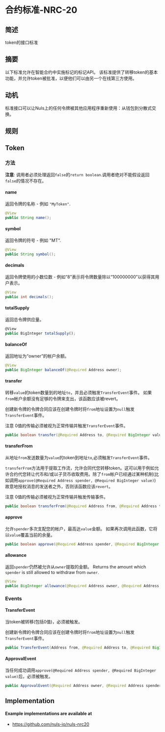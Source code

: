 # 合约标准-NRC-20


## 简述

token的接口标准


## 摘要

以下标准允许在智能合约中实施标记的标记API。 该标准提供了转移token的基本功能，并允许token被批准，以便他们可以由另一个在线第三方使用。

## 动机

标准接口可以让Nuls上的任何令牌被其他应用程序重新使用：从钱包到分散式交换。

## 规则

## Token
### 方法

**注意**: 调用者必须处理返回`false`的`return boolean`.调用者绝对不能假设返回`false`的情况不存在。


#### name

返回令牌的名称 - 例如 `"MyToken"`.

``` java
@View
public String name();
```


#### symbol

返回令牌的符号 - 例如 "MT".

``` java
@View
public String symbol();
```

#### decimals

返回令牌使用的小数位数 - 例如“8”表示将令牌数量除以“100000000”以获得其用户表示。

``` java
@View
public int decimals();
```


#### totalSupply

返回总令牌供应量。

``` js
@View
public BigInteger totalSupply();
```



#### balanceOf

返回地址为“owner”的帐户余额。

``` java
@View
public BigInteger balanceOf(@Required Address owner);
```



#### transfer

转移`value`的token数量到的地址`to`，并且必须触发`TransferEvent`事件。 如果`from`帐户余额没有足够的令牌来支出，该函数应该被revert。

创建新令牌的令牌合同应该在创建令牌时将`from`地址设置为`null`触发`TransferEvent`事件。

注意 0值的传输必须被视为正常传输并触发`TransferEvent`事件。

``` java
public boolean transfer(@Required Address to, @Required BigInteger value);
```



#### transferFrom

从地址`from`发送数量为`value`的token到地址`to`,必须触发`TransferEvent`事件。

`transferFrom`方法用于提取工作流，允许合同代您转移token。这可以用于例如允许合约代您转让代币和/或以子货币收取费用。除了`from`帐户已经通过某种机制(比如调用`approve(@Required Address spender, @Required BigInteger value)`)故意地授权消息的发送者之外，否则该函数应该`revert`。

注意 0值的传输必须被视为正常传输并触发传输事件。

``` java
public boolean transferFrom(@Required Address from, @Required Address to, @Required BigInteger value);
```



#### approve

允许`spender`多次支配您的帐户，最高达`value`金额。 如果再次调用此函数，它将以`value`覆盖当前的余量。

``` java
public boolean approve(@Required Address spender, @Required BigInteger value);
```


#### allowance

返回`spender`仍然被允许从`owner`提取的金额。
Returns the amount which `spender` is still allowed to withdraw from `owner`.

``` java
@View
public BigInteger allowance(@Required Address owner, @Required Address spender);
```



### Events


#### TransferEvent

当token被转移(包括0值)，必须被触发。

创建新令牌的令牌合同应该在创建令牌时将`from`地址设置为`null`触发`TransferEvent`事件。

``` java
public TransferEvent(Address from, @Required Address to, @Required BigInteger value)
```



#### ApprovalEvent

当任何成功调用`approve(@Required Address spender, @Required BigInteger value)`后，必须被触发。

``` java
public ApprovalEvent(@Required Address owner, @Required Address spender, @Required BigInteger value)
```



## Implementation

#### Example implementations are available at
- https://github.com/nuls-io/nuls-nrc20
